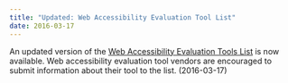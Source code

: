 ```yaml
---
title: "Updated: Web Accessibility Evaluation Tool List"
date: 2016-03-17
---
```

<p>An updated version of the <a href="http://www.w3.org/WAI/ER/tools/">Web Accessibility Evaluation Tools List</a> is now available. Web accessibility evaluation tool vendors are encouraged to submit information about their tool to the list. (<span class="date">2016-03-17</span>)</p>